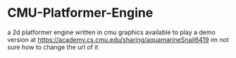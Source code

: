 # CMU-Platformer-Engine
a 2d platformer engine written in cmu graphics
available to play a demo version at https://academy.cs.cmu.edu/sharing/aquamarineSnail6419
im not sure how to change the url of it
